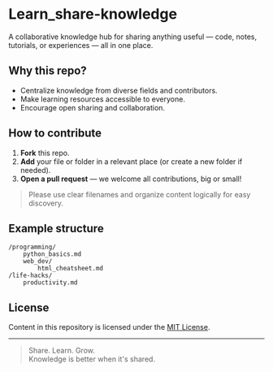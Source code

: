 # Learn_share-knowledge

A collaborative knowledge hub for sharing anything useful — code, notes, tutorials, or experiences — all in one place.

## Why this repo?

- Centralize knowledge from diverse fields and contributors.
- Make learning resources accessible to everyone.
- Encourage open sharing and collaboration.

## How to contribute

1. **Fork** this repo.
2. **Add** your file or folder in a relevant place (or create a new folder if needed).
3. **Open a pull request** — we welcome all contributions, big or small!

> Please use clear filenames and organize content logically for easy discovery.

## Example structure

```
/programming/
    python_basics.md
    web_dev/
        html_cheatsheet.md
/life-hacks/
    productivity.md
```

## License

Content in this repository is licensed under the [MIT License](LICENSE).

---

> Share. Learn. Grow.  
> Knowledge is better when it's shared.
